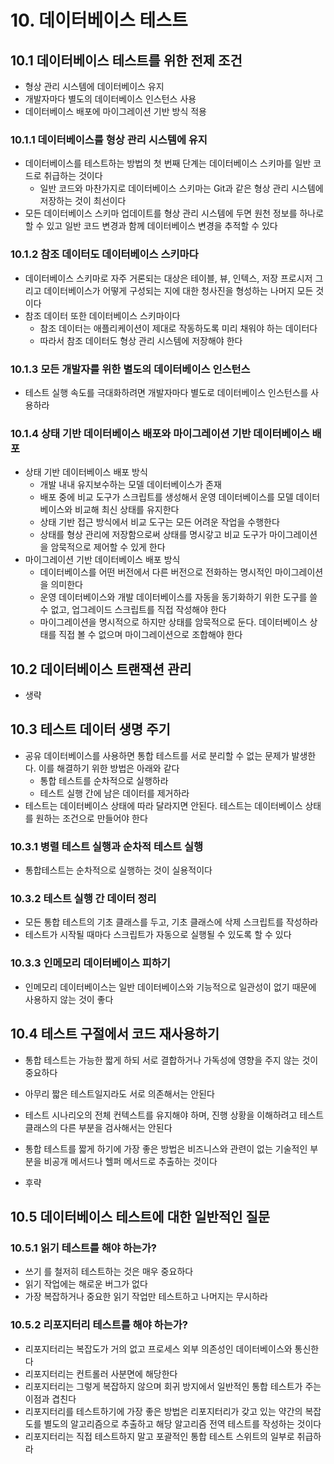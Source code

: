 # 10. 데이터베이스 테스트
## 10.1 데이터베이스 테스트를 위한 전제 조건
- 형상 관리 시스템에 데이터베이스 유지
- 개발자마다 별도의 데이터베이스 인스턴스 사용
- 데이터베이스 배포에 마이그레이션 기반 방식 적용

### 10.1.1 데이터베이스를 형상 관리 시스템에 유지
- 데이터베이스를 테스트하는 방법의 첫 번째 단계는 데이터베이스 스키마를 일반 코드로 취급하는 것이다
  - 일반 코드와 마찬가지로 데이터베이스 스키마는 Git과 같은 형상 관리 시스템에 저장하는 것이 최선이다
- 모든 데이터베이스 스키마 업데이트를 형상 관리 시스템에 두면 원천 정보를 하나로 할 수 있고 일반 코드 변경과 함께 데이터베이스 변경을 추적할 수 있다

### 10.1.2 참조 데이터도 데이터베이스 스키마다
- 데이터베이스 스키마로 자주 거론되는 대상은 테이블, 뷰, 인텍스, 저장 프로시저 그리고 데이터베이스가 어떻게 구성되는 지에 대한 청사진을 형성하는 나머지 모든 것이다
- 참조 데이터 또한 데이터베이스 스키마이다
  - 참조 데이터는 애플리케이션이 제대로 작동하도록 미리 채워야 하는 데이터다
  - 따라서 참조 데이터도 형상 관리 시스템에 저장해야 한다

### 10.1.3 모든 개발자를 위한 별도의 데이터베이스 인스턴스
- 테스트 실행 속도를 극대화하려면 개발자마다 별도로 데이터베이스 인스턴스를 사용하라

### 10.1.4 상태 기반 데이터베이스 배포와 마이그레이션 기반 데이터베이스 배포
- 상태 기반 데이터베이스 배포 방식
  - 개발 내내 유지보수하는 모델 데이터베이스가 존재
  - 배포 중에 비교 도구가 스크립트를 생성해서 운영 데이터베이스를 모델 데이터베이스와 비교해 최신 상태를 유지한다
  - 상태 기반 접근 방식에서 비교 도구는 모든 어려운 작업을 수행한다
  - 상태를 형상 관리에 저장함으로써 상태를 명시갛고 비교 도구가 마이그레이션을 암묵적으로 제어할 수 있게 한다
- 마이그레이션 기반 데이터베이스 배포 방식
  - 데이터베이스를 어떤 버전에서 다른 버전으로 전화하는 명시적인 마이그레이션을 의미한다
  - 운영 데이터베이스와 개발 데이터베이스를 자동을 동기화하기 위한 도구를 쓸 수 없고, 업그레이드 스크립트를 직접 작성해야 한다
  - 마이그레이션을 명시적으로 하지만 상태를 암묵적으로 둔다. 데이터베이스 상태를 직접 볼 수 없으며 마이그레이션으로 조합해야 한다

## 10.2 데이터베이스 트랜잭션 관리
- 생략

## 10.3 테스트 데이터 생명 주기
- 공유 데이터베이스를 사용하면 통합 테스트를 서로 분리할 수 없는 문제가 발생한다. 이를 해결하기 위한 방법은 아래와 같다
  - 통합 테스트를 순차적으로 실행하라
  - 테스트 실행 간에 남은 데이터를 제거하라
- 테스트는 데이터베이스 상태에 따라 달라지면 안된다. 테스트는 데이터베이스 상태를 원하는 조건으로 만들어야 한다

### 10.3.1 병렬 테스트 실행과 순차적 테스트 실행
- 통합테스트는 순차적으로 실행하는 것이 실용적이다

### 10.3.2 테스트 실행 간 데이터 정리
- 모든 통합 테스트의 기초 클래스를 두고, 기초 클래스에 삭제 스크립트를 작성하라
- 테스트가 시작될 때마다 스크립트가 자동으로 실행될 수 있도록 할 수 있다

### 10.3.3 인메모리 데이터베이스 피하기
- 인메모리 데이터베이스는 일반 데이터베이스와 기능적으로 일관성이 없기 때문에 사용하지 않는 것이 좋다


## 10.4 테스트 구절에서 코드 재사용하기
- 통합 테스트는 가능한 짧게 하되 서로 결합하거나 가독성에 영향을 주지 않는 것이 중요하다
- 아무리 짧은 테스트일지라도 서로 의존해서는 안된다
- 테스트 시나리오의 전체 컨텍스트를 유지해야 하며, 진행 상황을 이해하려고 테스트 클래스의 다른 부분을 검사해서는 안된다
- 통합 테스트를 짧게 하기에 가장 좋은 방법은 비즈니스와 관련이 없는 기술적인 부분을 비공개 메서드나 헬퍼 메서드로 추출하는 것이다

- 후략

## 10.5 데이터베이스 테스트에 대한 일반적인 질문
### 10.5.1 읽기 테스트를 해야 하는가?
- 쓰기 를 철저히 테스트하는 것은 매우 중요하다
- 읽기 작업에는 해로운 버그가 없다
- 가장 복잡하거나 중요한 읽기 작업만 테스트하고 나머지는 무시하라

### 10.5.2 리포지터리 테스트를 해야 하는가?
- 리포지터리는 복잡도가 거의 없고 프로세스 외부 의존성인 데이터베이스와 통신한다
- 리포지터리는 컨트롤러 사분면에 해당한다
- 리포지터리는 그렇게 복잡하지 않으며 회귀 방지에서 일반적인 통합 테스트가 주는 이점과 겹친다
- 리포지터리를 테스트하기에 가장 좋은 방법은 리포지터리가 갖고 있는 약간의 복잡도를 별도의 알고리즘으로 추출하고 해당 알고리즘 전역 테스트를 작성하는 것이다
- 리포지터리는 직접 테스트하지 말고 포괄적인 통합 테스트 스위트의 일부로 취급하라